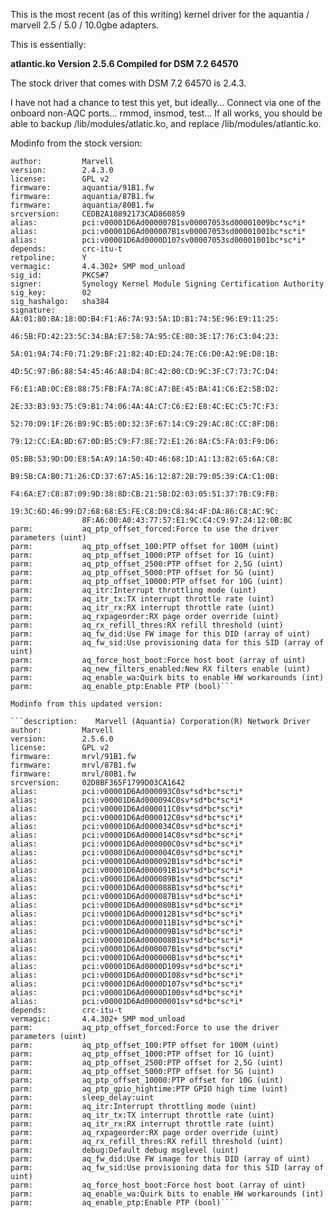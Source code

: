 This is the most recent (as of this writing) kernel driver for the aquantia / marvell 2.5 / 5.0 / 10.0gbe adapters.

This is essentially:

**atlantic.ko
Version 2.5.6
Compiled for DSM 7.2 64570**

The stock driver that comes with DSM 7.2 64570 is 2.4.3.

I have not had a chance to test this yet, but ideally... Connect via one of the onboard non-AQC ports... rmmod, insmod, test... If all works, you should be able to backup /lib/modules/atlatic.ko, and replace /lib/modules/atlantic.ko.

Modinfo from the stock version:

```description:    Marvell (Aquantia) Corporation(R) Network Driver
author:         Marvell
version:        2.4.3.0
license:        GPL v2
firmware:       aquantia/91B1.fw
firmware:       aquantia/87B1.fw
firmware:       aquantia/80B1.fw
srcversion:     CEDB2A10892173CAD860859
alias:          pci:v00001D6Ad000007B1sv00007053sd00001009bc*sc*i*
alias:          pci:v00001D6Ad000007B1sv00007053sd00001001bc*sc*i*
alias:          pci:v00001D6Ad0000D107sv00007053sd00001001bc*sc*i*
depends:        crc-itu-t
retpoline:      Y
vermagic:       4.4.302+ SMP mod_unload
sig_id:         PKCS#7
signer:         Synology Kernel Module Signing Certification Authority
sig_key:        02
sig_hashalgo:   sha384
signature:      AA:01:80:8A:18:0D:B4:F1:A6:7A:93:5A:1D:B1:74:5E:96:E9:11:25:
                46:5B:FD:42:23:5C:34:BA:E7:58:7A:95:CE:80:3E:17:76:C3:04:23:
                5A:01:9A:74:F0:71:29:BF:21:82:4D:ED:24:7E:C6:D0:A2:9E:D8:1B:
                4D:5C:97:B6:88:54:45:46:A8:D4:8C:42:00:CD:9C:3F:C7:73:7C:D4:
                F6:E1:AB:0C:E8:88:75:FB:FA:7A:8C:A7:BE:45:BA:41:C6:E2:5B:D2:
                2E:33:B3:93:75:C9:B1:74:06:4A:4A:C7:C6:E2:E8:4C:EC:C5:7C:F3:
                52:70:D9:1F:26:B9:9C:B5:0D:32:3F:67:14:C9:29:AC:8C:CC:8F:DB:
                79:12:CC:EA:BD:67:0D:B5:C9:F7:8E:72:E1:26:8A:C5:FA:03:F9:D6:
                05:BB:53:9D:D0:E8:5A:A9:1A:50:4D:46:68:1D:A1:13:82:65:6A:C8:
                B9:5B:CA:B0:71:26:CD:37:67:A5:16:12:87:2B:79:05:39:CA:C1:0B:
                F4:6A:E7:C8:87:09:9D:38:8D:CB:21:5B:D2:03:05:51:37:7B:C9:FB:
                19:3C:6D:46:99:D7:68:68:E5:FE:C8:D9:C8:84:4F:DA:86:C8:AC:9C:
                8F:A6:00:A0:43:77:57:E1:9C:C4:C9:97:24:12:0B:BC
parm:           aq_ptp_offset_forced:Force to use the driver parameters (uint)
parm:           aq_ptp_offset_100:PTP offset for 100M (uint)
parm:           aq_ptp_offset_1000:PTP offset for 1G (uint)
parm:           aq_ptp_offset_2500:PTP offset for 2,5G (uint)
parm:           aq_ptp_offset_5000:PTP offset for 5G (uint)
parm:           aq_ptp_offset_10000:PTP offset for 10G (uint)
parm:           aq_itr:Interrupt throttling mode (uint)
parm:           aq_itr_tx:TX interrupt throttle rate (uint)
parm:           aq_itr_rx:RX interrupt throttle rate (uint)
parm:           aq_rxpageorder:RX page order override (uint)
parm:           aq_rx_refill_thres:RX refill threshold (uint)
parm:           aq_fw_did:Use FW image for this DID (array of uint)
parm:           aq_fw_sid:Use provisioning data for this SID (array of uint)
parm:           aq_force_host_boot:Force host boot (array of uint)
parm:           aq_new_filters_enabled:New RX filters enable (uint)
parm:           aq_enable_wa:Quirk bits to enable HW workarounds (int)
parm:           aq_enable_ptp:Enable PTP (bool)```

Modinfo from this updated version:

```description:    Marvell (Aquantia) Corporation(R) Network Driver
author:         Marvell
version:        2.5.6.0
license:        GPL v2
firmware:       mrvl/91B1.fw
firmware:       mrvl/87B1.fw
firmware:       mrvl/80B1.fw
srcversion:     02D8BF365F1799D03CA1642
alias:          pci:v00001D6Ad000093C0sv*sd*bc*sc*i*
alias:          pci:v00001D6Ad000094C0sv*sd*bc*sc*i*
alias:          pci:v00001D6Ad000011C0sv*sd*bc*sc*i*
alias:          pci:v00001D6Ad000012C0sv*sd*bc*sc*i*
alias:          pci:v00001D6Ad000034C0sv*sd*bc*sc*i*
alias:          pci:v00001D6Ad000014C0sv*sd*bc*sc*i*
alias:          pci:v00001D6Ad000000C0sv*sd*bc*sc*i*
alias:          pci:v00001D6Ad000004C0sv*sd*bc*sc*i*
alias:          pci:v00001D6Ad000092B1sv*sd*bc*sc*i*
alias:          pci:v00001D6Ad000091B1sv*sd*bc*sc*i*
alias:          pci:v00001D6Ad000089B1sv*sd*bc*sc*i*
alias:          pci:v00001D6Ad000088B1sv*sd*bc*sc*i*
alias:          pci:v00001D6Ad000087B1sv*sd*bc*sc*i*
alias:          pci:v00001D6Ad000080B1sv*sd*bc*sc*i*
alias:          pci:v00001D6Ad000012B1sv*sd*bc*sc*i*
alias:          pci:v00001D6Ad000011B1sv*sd*bc*sc*i*
alias:          pci:v00001D6Ad000009B1sv*sd*bc*sc*i*
alias:          pci:v00001D6Ad000008B1sv*sd*bc*sc*i*
alias:          pci:v00001D6Ad000007B1sv*sd*bc*sc*i*
alias:          pci:v00001D6Ad000000B1sv*sd*bc*sc*i*
alias:          pci:v00001D6Ad0000D109sv*sd*bc*sc*i*
alias:          pci:v00001D6Ad0000D108sv*sd*bc*sc*i*
alias:          pci:v00001D6Ad0000D107sv*sd*bc*sc*i*
alias:          pci:v00001D6Ad0000D100sv*sd*bc*sc*i*
alias:          pci:v00001D6Ad00000001sv*sd*bc*sc*i*
depends:        crc-itu-t
vermagic:       4.4.302+ SMP mod_unload
parm:           aq_ptp_offset_forced:Force to use the driver parameters (uint)
parm:           aq_ptp_offset_100:PTP offset for 100M (uint)
parm:           aq_ptp_offset_1000:PTP offset for 1G (uint)
parm:           aq_ptp_offset_2500:PTP offset for 2,5G (uint)
parm:           aq_ptp_offset_5000:PTP offset for 5G (uint)
parm:           aq_ptp_offset_10000:PTP offset for 10G (uint)
parm:           aq_ptp_gpio_hightime:PTP GPIO high time (uint)
parm:           sleep_delay:uint
parm:           aq_itr:Interrupt throttling mode (uint)
parm:           aq_itr_tx:TX interrupt throttle rate (uint)
parm:           aq_itr_rx:RX interrupt throttle rate (uint)
parm:           aq_rxpageorder:RX page order override (uint)
parm:           aq_rx_refill_thres:RX refill threshold (uint)
parm:           debug:Default debug msglevel (uint)
parm:           aq_fw_did:Use FW image for this DID (array of uint)
parm:           aq_fw_sid:Use provisioning data for this SID (array of uint)
parm:           aq_force_host_boot:Force host boot (array of uint)
parm:           aq_enable_wa:Quirk bits to enable HW workarounds (int)
parm:           aq_enable_ptp:Enable PTP (bool)```
